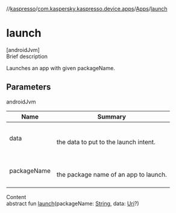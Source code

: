 //[kaspresso](../../index.md)/[com.kaspersky.kaspresso.device.apps](../index.md)/[Apps](index.md)/[launch](launch.md)



# launch  
[androidJvm]  
Brief description  


Launches an app with given packageName.



## Parameters  
  
androidJvm  
  
|  Name|  Summary| 
|---|---|
| data| <br><br>the data to put to the launch intent.<br><br>
| packageName| <br><br>the package name of an app to launch.<br><br>
  
  
Content  
abstract fun [launch](launch.md)(packageName: [String](https://kotlinlang.org/api/latest/jvm/stdlib/kotlin/-string/index.html), data: [Uri](https://developer.android.com/reference/kotlin/android/net/Uri.html)?)  



